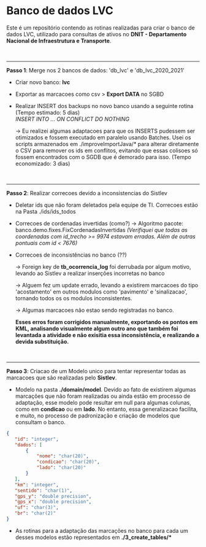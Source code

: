 <h1><strong>Banco de dados LVC</strong></h1>

Este é um repositório contendo as rotinas realizadas para criar o banco de dados LVC, utilizado para consultas de ativos no <strong>DNIT - Departamento Nacional de Infraestrutura e Transporte</strong>.

<br/>

---
<strong>Passo 1</strong>:
Merge nos 2 bancos de dados: 'db_lvc' e 'db_lvc_2020_2021'

 - Criar novo banco: <b>lvc</b>

 - Exportar as marcacoes como csv > <b>Export DATA</b> no SGBD

 - Realizar INSERT dos backups no novo banco usando a seguinte rotina (Tempo estimado: 5 dias)
  <br><i>INSERT INTO ... ON CONFLICT DO NOTHING</i> 

    -> Eu realizei algumas adaptacoes para que os INSERTS pudessem ser otimizados e fossem executado em paralelo usando Batches.
 Usei os scripts armazenados em ./improveImportJava/* para alterar diretamente o CSV para remover os ids em conflitos, evitando que essas colisoes só fossem encontrados com o SGDB que é demorado para isso. (Tempo economizado: 3 dias)

<br/>

---
<strong>Passo 2</strong>:
Realizar correcoes devido a inconsistencias do Sistlev
 - Deletar ids que não foram deletados pela equipe de TI. Correcoes estão na Pasta ./ids/ids_todos

 - Correcoes de cordenadas invertidas (como?) -> Algoritmo pacote:  banco.demo.fixes.FixCordenadasInvertidas 
 <i>(Verifiquei que todas as coordenadas com id_trecho >= 9974 estavam erradas. Além de outras pontuais com id < 7676)</i>

 - Correcoes de inconsistências no banco (??) 

    -> Foreign key de <b>tb_ocorrencia_log</b> foi derrubada por algum motivo, levando ao Sistlev a realizar inserções incorretas no banco

    -> Alguem fez um update errado, levando a existirem marcacoes do tipo 'acostamento' em outros modulos como 'pavimento' e 'sinalizacao', tornando todos os os modulos inconsistentes. 

    -> Algumas marcacoes não estao sendo registradas no banco.

    <b>Esses erros foram corrigidos manualmente, exportando os pontos em KML, analisando visualmente algum outro ano que também foi levantada a atividade e não exisitia essa inconsistência, e realizando a devida substituição.</b>

<br>

---
<strong>Passo 3</strong>:
Criacao de um Modelo unico para tentar representar todas as marcacoes que são realizadas pelo <b>Sistlev</b>.

 - Modelo na pasta <b>./domain/model</b>. Devido ao fato de existirem algumas marcações que não foram realizadas ou ainda estão em processo de adaptação, esse modelo pode resultar em null para algumas colunas, como em <b>condicao</b> ou em <b>lado</b>. No entanto, essa generalizacao facilita, e muito, no processo de padronização e criação de modelos que consultam o banco.
 ```json
 {
    "id": "integer",
    "dados": [
        {
            "nome": "char(20)",
            "condicao": "char(20)",
            "lado": "char(20)"
        }
    ],
    "km": "integer",
    "sentido": "char(1)",
    "gps_y": "double precision",
    "gps_x": "double precision",
    "uf": "char(3)",
    "br": "char(2)"
}
```
 - As rotinas para a adaptação das marcações no banco para cada um desses modelos estão representados em <b>./3_create_tables/*</b>